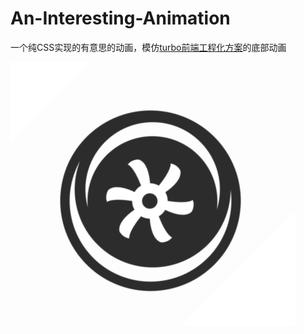 # An-Interesting-Animation
一个纯CSS实现的有意思的动画，模仿[turbo前端工程化方案](http://turbo.sankuai.com)的底部动画


![示例图片](./example.png)
